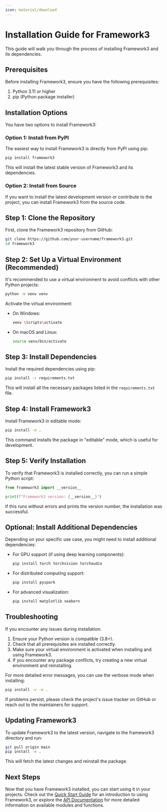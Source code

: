 ```yaml
---
icon: material/download
---
```


# Installation Guide for Framework3

This guide will walk you through the process of installing Framework3 and its dependencies.

## Prerequisites

Before installing Framework3, ensure you have the following prerequisites:

1. Python 3.11 or higher
2. pip (Python package installer)

## Installation Options

You have two options to install Framework3:

### Option 1: Install from PyPI

The easiest way to install Framework3 is directly from PyPI using pip:

```bash
pip install framework3
```

This will install the latest stable version of Framework3 and its dependencies.

### Option 2: Install from Source

If you want to install the latest development version or contribute to the project, you can install Framework3 from the source code.

## Step 1: Clone the Repository

First, clone the Framework3 repository from GitHub:

```bash
git clone https://github.com/your-username/framework3.git
cd framework3
```

## Step 2: Set Up a Virtual Environment (Recommended)

It's recommended to use a virtual environment to avoid conflicts with other Python projects:

```bash
python -m venv venv
```

Activate the virtual environment:

- On Windows:
  ```bash
  venv \Scripts\activate
  ```
- On macOS and Linux:
  ```bash
  source venv/bin/activate
  ```

## Step 3: Install Dependencies

Install the required dependencies using pip:

```bash
pip install -r requirements.txt
```

This will install all the necessary packages listed in the `requirements.txt` file.

## Step 4: Install Framework3

Install Framework3 in editable mode:

```bash
pip install -e .
```

This command installs the package in "editable" mode, which is useful for development.

## Step 5: Verify Installation

To verify that Framework3 is installed correctly, you can run a simple Python script:

```python
from framework3 import __version__

print(f"Framework3 version: {__version__}")
```

If this runs without errors and prints the version number, the installation was successful.

## Optional: Install Additional Dependencies

Depending on your specific use case, you might need to install additional dependencies:

- For GPU support (if using deep learning components):
  ```bash
  pip install torch torchvision torchaudio
  ```

- For distributed computing support:
  ```bash
  pip install pyspark
  ```

- For advanced visualization:
  ```bash
  pip install matplotlib seaborn
  ```

## Troubleshooting

If you encounter any issues during installation:

1. Ensure your Python version is compatible (3.8+).
2. Check that all prerequisites are installed correctly.
3. Make sure your virtual environment is activated when installing and using Framework3.
4. If you encounter any package conflicts, try creating a new virtual environment and reinstalling.

For more detailed error messages, you can use the verbose mode when installing:

```bash
pip install -v -e .
```

If problems persist, please check the project's issue tracker on GitHub or reach out to the maintainers for support.

## Updating Framework3

To update Framework3 to the latest version, navigate to the framework3 directory and run:

```bash
git pull origin main
pip install -e .
```

This will fetch the latest changes and reinstall the package.

## Next Steps

Now that you have Framework3 installed, you can start using it in your projects. Check out the [Quick Start Guide](../quick_start/index.md) for an introduction to using Framework3, or explore the [API Documentation](../api/index.md) for more detailed information on available modules and functions.
